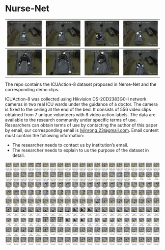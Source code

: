 # Nurse-Net
 

| <img src="resource/demo2.gif" alt="demo2" style="zoom:50%;" /> | <img src="resource/demo3.gif" alt="demo3" style="zoom: 50%;" /> | <img src="resource/demo4.gif" alt="demo4" style="zoom:50%;" /> | <img src="resource/demo5.gif" alt="demo5" style="zoom:50%;" /> |
| ------------------------------------------------------------ | ------------------------------------------------------------ | ------------------------------------------------------------ | ------------------------------------------------------------ |
| <img src="resource/demo6.gif" alt="demo6" style="zoom:50%;" /> | <img src="resource/demo7.gif" alt="demo7" style="zoom:50%;" /> | <img src="resource/demo8.gif" alt="demo8" style="zoom:50%;" /> | <img src="resource/demo9.gif" alt="demo9" style="zoom:50%;" /> |

The repo contains the ICUAction-8 dataset proposed in Nerse-Net and the corresponding demo clips. 

ICUAction-8 was collected using Hikvision DS-2CD2383G0-I network cameras in two real ICU wards under the guidance of a doctor. The camera is fixed to the ceiling at the end of the bed. It consists of 556 video clips obtained from 7 unique volunteers with 8 video action labels. The data are available to the research community under specific terms of use. Researchers can obtain terms of use by contacting the author of this paper by email, our corresponding email is lvjinrong.23@gmail.com. Email content must contain the following information:
- The researcher needs to contact  us by institution’s email.
- The researcher needs to explain to us the purpose of the dataset in detail.



![total_video](resource/total_video.png)
